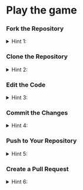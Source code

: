 # Play the game
### Fork the Repository
<details>
<summary>Hint 1:</summary>
1. Click the "Fork" button in the top right corner to create your own copy.
</details>

### Clone the Repository
<details>
<summary>Hint 2:</summary>

Clone your forked repository to your local machine.

```bash
git clone https://github.com/bouzenaali/git-github-gdsc-meetup
```
</details>

### Edit the Code
<details>
<summary>Hint 3: </summary>

1. Open the `index.html` file in a text editor.
2. Look for a section that says Team display
3. Add your team, for example:

```html
      <!-- Team 1 -->
      <div class="team-box">
          <div class="member-box">Ali BOUZENA</div>
          <div class="member-box">Melissa GHEMARI</div>
      </div>
```
</details>

### Commit the Changes
<details>
<summary>Hint 4:</summary>

Add your changes to the staging area.

```bash
git add index.html
```
**or** 
```bash
git add .
```
Commit the changes with a meaningful message.

```bash
git commit -m "Add my team"
```
</details>

### Push to Your Repository
<details>
<summary>Hint 5:</summary>

Push your changes to your forked repository.

```bash
git push origin main
```
</details>

### Create a Pull Request
<details>
<summary>Hint 6:</summary>

1. Go to your forked repository on GitHub.
2. Click on the "New Pull Request" button.
3. Ensure the base repository is the original repository, and the base branch is `main`.
4. Ensure the head repository is your forked repository, and the compare branch is also `main`.
5. Click `Create Pull Request` and add a title and description.

</details>
